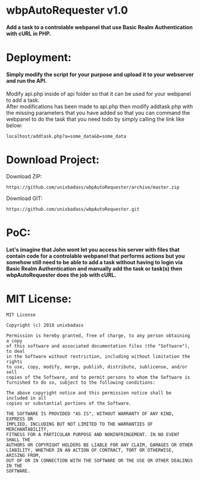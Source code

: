 # wbpAutoRequester v1.0
#### Add a task to a controlable webpanel that use Basic Realm Authentication with cURL in PHP.

# Deployment:
#### Simply modify the script for your purpose and upload it to your webserver and run the API.
Modify api.php inside of api folder so that it can be used for your webpanel to add a task.  
After modifications has been made to api.php then modify addtask.php with the missing parameters that you have added so that you can command the webpanel to do the task that you need todo by simply calling the link like below:
```
localhost/addtask.php?a=some_data&b=some_data
```
# Download Project:
Download ZIP:
```
https://github.com/unixbadass/wbpAutoRequester/archive/master.zip
```
Download GIT:
```
https://github.com/unixbadass/wbpAutoRequester.git  
```

# PoC:
#### Let's imagine that John wont let you access his server with files that contain code for a controlable webpanel that performs actions but you somehow still need to be able to add a task without having to login via Basic Realm Authentication and manually add the task or task(s) then wbpAutoRequester does the job with cURL.

# MIT License:
```
MIT License

Copyright (c) 2018 unixbadass

Permission is hereby granted, free of charge, to any person obtaining a copy
of this software and associated documentation files (the "Software"), to deal
in the Software without restriction, including without limitation the rights
to use, copy, modify, merge, publish, distribute, sublicense, and/or sell
copies of the Software, and to permit persons to whom the Software is
furnished to do so, subject to the following conditions:

The above copyright notice and this permission notice shall be included in all
copies or substantial portions of the Software.

THE SOFTWARE IS PROVIDED "AS IS", WITHOUT WARRANTY OF ANY KIND, EXPRESS OR
IMPLIED, INCLUDING BUT NOT LIMITED TO THE WARRANTIES OF MERCHANTABILITY,
FITNESS FOR A PARTICULAR PURPOSE AND NONINFRINGEMENT. IN NO EVENT SHALL THE
AUTHORS OR COPYRIGHT HOLDERS BE LIABLE FOR ANY CLAIM, DAMAGES OR OTHER
LIABILITY, WHETHER IN AN ACTION OF CONTRACT, TORT OR OTHERWISE, ARISING FROM,
OUT OF OR IN CONNECTION WITH THE SOFTWARE OR THE USE OR OTHER DEALINGS IN THE
SOFTWARE.
```
